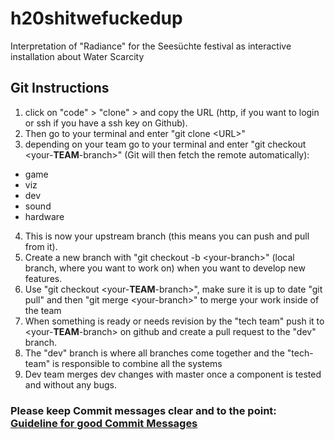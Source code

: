 # h20shitwefuckedup
Interpretation of "Radiance" for the Seesüchte festival as interactive installation about Water Scarcity


## Git Instructions

1. click on "code" > "clone" > and copy the URL (http, if you want to login or ssh if you have a ssh key on Github).
2. Then go to your terminal and enter "git clone \<URL>"
3. depending on your team go to your terminal and enter "git checkout <your-**TEAM**-branch>" (Git will then fetch the remote automatically):
  - game 
  - viz
  - dev
  - sound
  - hardware
4. This is now your upstream branch (this means you can push and pull from it).
5. Create a new branch with "git checkout -b \<your-branch>" (local branch, where you want to work on) when you want to develop new features.
6. Use "git checkout <your-**TEAM**-branch>", make sure it is up to date "git pull" and then "git merge \<your-branch>" to merge your work inside of the team
7. When something is ready or needs revision by the "tech team" push it to <your-**TEAM**-branch> on github and create a pull request to the "dev" branch.
8. The "dev" branch is where all branches come together and the "tech-team" is responsible to combine all the systems
9. Dev team merges dev changes with master once a component is tested and without any bugs.

### Please keep Commit messages clear and to the point: [Guideline for good Commit Messages](https://www.freecodecamp.org/news/writing-good-commit-messages-a-practical-guide/)

